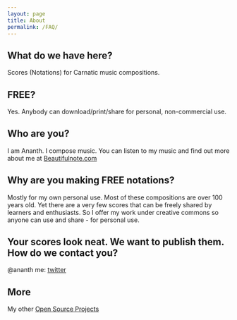 ```yaml
---
layout: page
title: About
permalink: /FAQ/
---
```


##  What do we have here?

Scores (Notations) for Carnatic music compositions. 

## FREE?

Yes. Anybody can download/print/share for personal, non-commercial use.

## Who are you?

I am Ananth. I compose music.  You can listen to my music and find out more about me at [Beautifulnote.com](http://beautifulnote.com/blog) 

## Why are you making FREE notations?

Mostly for my own personal use. Most of these compositions are over 100 years old. Yet there are a very few scores that can be freely shared by learners and enthusiasts. So I offer my work under creative commons so anyone can use and share - for personal use. 

## Your scores look neat. We want to publish them. How do we contact you?

@ananth me: [twitter]

## More

My other [Open Source Projects](http://ananthp.github.io)


[twitter]: https://twitter.com/ananth
